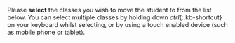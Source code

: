 Please __select__ the classes you wish to move the student to from the list below. You can select multiple classes by holding down *ctrl*{:.kb-shortcut} on your keyboard whilst selecting, or by using a touch enabled device (such as mobile phone or tablet).